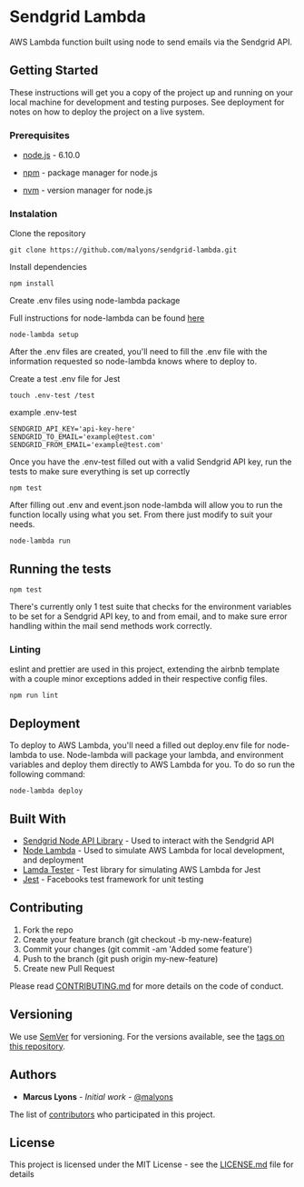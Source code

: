 # Sendgrid Lambda

AWS Lambda function built using node to send emails via the Sendgrid API.

## Getting Started

These instructions will get you a copy of the project up and running on your local machine for development and testing purposes. See deployment for notes on how to deploy the project on a live system.

### Prerequisites

* [node.js](https://nodejs.org/en/download/) - 6.10.0

* [npm](https://docs.npmjs.com/getting-started/installing-node) - package manager for node.js

* [nvm](https://github.com/creationix/nvm) - version manager for node.js

### Instalation

Clone the repository

```
git clone https://github.com/malyons/sendgrid-lambda.git
```

Install dependencies

```
npm install
```

Create .env files using node-lambda package

Full instructions for node-lambda can be found [here](https://www.npmjs.com/package/node-lambda)

```
node-lambda setup
```

After the .env files are created, you'll need to fill the .env file with the information requested so node-lambda knows where to deploy to.

Create a test .env file for Jest

```
touch .env-test /test
```

example .env-test
```
SENDGRID_API_KEY='api-key-here'
SENDGRID_TO_EMAIL='example@test.com'
SENDGRID_FROM_EMAIL='example@test.com'
```

Once you have the .env-test filled out with a valid Sendgrid API key, run the tests to make sure everything is set up correctly

```
npm test
```

After filling out .env and event.json node-lambda will allow you to run the function locally using what you set. From there just modify to suit your needs.

```
node-lambda run
```

## Running the tests

```
npm test
```

There's currently only 1 test suite that checks for the environment variables to be set for a Sendgrid API key, to and from email, and to make sure error handling within the mail send methods work correctly.

### Linting

eslint and prettier are used in this project, extending the airbnb template with a couple minor exceptions added in their respective config files.

```
npm run lint
```

## Deployment

To deploy to AWS Lambda, you'll need a filled out deploy.env file for node-lambda to use. Node-lambda will package your lambda, and environment variables and deploy them directly to AWS Lambda for you. To do so run the following command:

```
node-lambda deploy
```

## Built With

* [Sendgrid Node API Library](https://github.com/sendgrid/sendgrid-nodejs) - Used to interact with the Sendgrid API
* [Node Lambda](https://www.npmjs.com/package/node-lambda) - Used to simulate AWS Lambda for local development, and deployment
* [Lamda Tester](https://github.com/vandium-io/lambda-tester) - Test library for simulating AWS Lambda for Jest
* [Jest](https://facebook.github.io/jest/) - Facebooks test framework for unit testing

## Contributing

1. Fork the repo
2. Create your feature branch (git checkout -b my-new-feature)
3. Commit your changes (git commit -am 'Added some feature')
4. Push to the branch (git push origin my-new-feature)
5. Create new Pull Request

Please read [CONTRIBUTING.md](https://github.com/malyons/sendgrid-lambda/blob/master/CONTRIBUTING.md) for more details on the code of conduct.

## Versioning

We use [SemVer](http://semver.org/) for versioning. For the versions available, see the [tags on this repository](https://github.com/malyons/sendgrid-lambda/tags).

## Authors

* **Marcus Lyons** - *Initial work* - [@malyons](https://github.com/malyons)

The list of [contributors](https://github.com/malyons/sendgrid-lambda/contributors) who participated in this project.

## License

This project is licensed under the MIT License - see the [LICENSE.md](LICENSE.md) file for details
